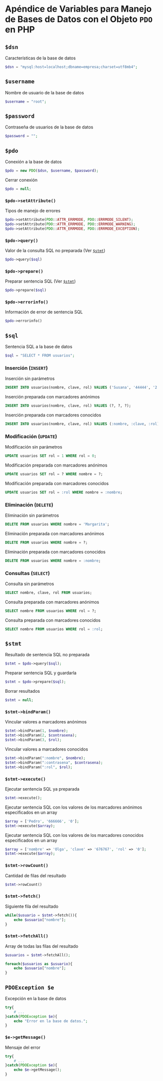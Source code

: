 # Apéndice de Variables para Manejo de Bases de Datos con el Objeto `PDO` en PHP

## `$dsn`

Características de la base de datos

```php
$dsn = "mysql:host=localhost;dbname=empresa;charset=utf8mb4";
```

## `$username`

Nombre de usuario de la base de datos

```php
$username = "root";
```

## `$password`

Contraseña de usuarios de la base de datos

```php
$password = "";
```

## `$pdo`

Conexión a la base de datos

```php
$pdo = new PDO($dsn, $username, $password);
```

Cerrar conexión

```php
$pdo = null;
```

### `$pdo->setAttribute()`

Tipos de manejo de errores

```php
$pdo->setAttribute(PDO::ATTR_ERRMODE, PDO::ERRMODE_SILENT);
$pdo->setAttribute(PDO::ATTR_ERRMODE, PDO::ERRMODE_WARNING);
$pdo->setAttribute(PDO::ATTR_ERRMODE, PDO::ERRMODE_EXCEPTION);
```

### `$pdo->query()`

Valor de la consulta SQL no preparada (Ver [`$stmt`](#stmt))

```php
$pdo->query($sql)
```

### `$pdo->prepare()`

Preparar sentencia SQL (Ver [`$stmt`](#stmt))

```php
$pdo->prepare($sql)
```

### `$pdo->errorinfo()`

Información de error de sentencia SQL

```php
$pdo->errorinfo()
```

## `$sql`

Sentencia SQL a la base de datos

```php
$sql = "SELECT * FROM usuarios";
```

### Inserción (`INSERT`)

Inserción sin parámetros

```sql
INSERT INTO usuarios(nombre, clave, rol) VALUES ('Susana', '44444', '2');
```

Inserción preparada con marcadores anónimos

```sql
INSERT INTO usuarios(nombre, clave, rol) VALUES (?, ?, ?);
```

Inserción preparada con marcadores conocidos

```sql
INSERT INTO usuarios(nombre, clave, rol) VALUES (:nombre, :clave, :rol);
```

### Modificación (`UPDATE`)

Modificación sin parámetros

```sql
UPDATE usuarios SET rol = 1 WHERE rol = 0;
```

Modificación preparada con marcadores anónimos

```sql
UPDATE usuarios SET rol = ? WHERE nombre = ?;
```

Modificación preparada con marcadores conocidos

```sql
UPDATE usuarios SET rol = :rol WHERE nombre = :nombre;
```

### Eliminación (`DELETE`)

Eliminación sin parámetros

```sql
DELETE FROM usuarios WHERE nombre = 'Margarita';
```

Eliminación preparada con marcadores anónimos

```sql
DELETE FROM usuarios WHERE nombre = ?;
```

Eliminación preparada con marcadores conocidos

```sql
DELETE FROM usuarios WHERE nombre = :nombre;
```

### Consultas (`SELECT`)

Consulta sin parámetros

```sql
SELECT nombre, clave, rol FROM usuarios;
```

Consulta preparada con marcadores anónimos

```sql
SELECT nombre FROM usuarios WHERE rol = ?;
```

Consulta preparada con marcadores conocidos

```sql
SELECT nombre FROM usuarios WHERE rol = :rol;
```

## `$stmt`

Resultado de sentencia SQL no preparada

```php
$stmt = $pdo->query($sql);
```

Preparar sentencia SQL y guardarla

```php
$stmt = $pdo->prepare($sql);
```

Borrar resultados

```php
$stmt = null;
```

### `$stmt->bindParam()`

Vincular valores a marcadores anónimos

```php
$stmt->bindParam(1, $nombre);
$stmt->bindParam(2, $contrasena);
$stmt->bindParam(3, $rol);
```

Vincular valores a marcadores conocidos

```php
$stmt->bindParam(":nombre", $nombre);
$stmt->bindParam(":contrasena", $contrasena);
$stmt->bindParam(":rol", $rol);
```

### `$stmt->execute()`

Ejecutar sentencia SQL ya preparada

```php
$stmt->execute();
```

Ejecutar sentencia SQL con los valores de los marcadores anónimos especificados en un array

```php
$array = ['Pedro', '666666', '0'];
$stmt->execute($array);
```

Ejecutar sentencia SQL con los valores de los marcadores conocidos especificados en un array

```php
$array = ['nombre' => 'Olga', 'clave' => '676767', 'rol' => '0'];
$stmt->execute($array);
```

### `$stmt->rowCount()`

Cantidad de filas del resultado

```php
$stmt->rowCount()
```

### `$stmt->fetch()`

Siguiente fila del resultado

```php
while($usuario = $stmt->fetch()){
    echo $usuario["nombre"];
}
```

### `$stmt->fetchAll()`

Array de todas las filas del resultado

```php
$usuarios = $stmt->fetchAll();

foreach($usuarios as $usuario){
    echo $usuario["nombre"];
}
```

## `PDOException $e`

Excepción en la base de datos

```php
try{
    # ...
}catch(PDOException $e){
    echo "Error en la base de datos.";
}
```

### `$e->getMessage()`

Mensaje del error

```php
try{
    # ...
}catch(PDOException $e){
    echo $e->getMessage();
}
```